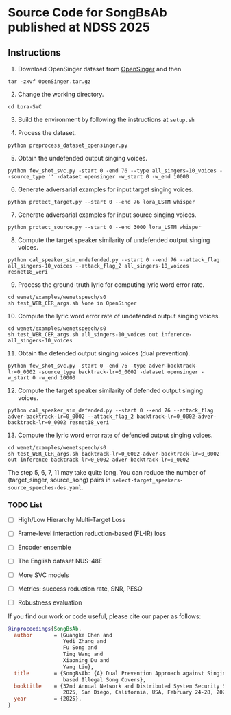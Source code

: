 
# Source Code for SongBsAb published at NDSS 2025
## Instructions
1.  Download OpenSinger dataset from [OpenSinger](https://github.com/Multi-Singer/Multi-Singer.github.io) and then 
```shell
tar -zxvf OpenSinger.tar.gz
```

2. Change the working directory. 
```shell
cd Lora-SVC
```

3. Build the environment by following the instructions at ```setup.sh```

4. Process the dataset. 
```shell
python preprocess_dataset_opensinger.py
```

5. Obtain the undefended output singing voices.  
```shell
python few_shot_svc.py -start 0 -end 76 --type all_singers-10_voices --source_type '' -dataset opensinger -w_start 0 -w_end 10000
```

6. Generate adversarial examples for input target singing voices.  
```shell
python protect_target.py --start 0 --end 76 lora_LSTM whisper
```

7. Generate adversarial examples for input source singing voices.
```shell
python protect_source.py --start 0 --end 3000 lora_LSTM whisper
```

8. Compute the target speaker similarity of undefended output singing voices. 
```shell
python cal_speaker_sim_undefended.py --start 0 --end 76 --attack_flag all_singers-10_voices --attack_flag_2 all_singers-10_voices resnet18_veri
```

9. Process the ground-truth lyric for computing lyric word error rate. 
```shell
cd wenet/examples/wenetspeech/s0
sh test_WER_CER_args.sh None in OpenSinger
```

10. Compute the lyric word error rate of undefended output singing voices. 
```shell
cd wenet/examples/wenetspeech/s0
sh test_WER_CER_args.sh all_singers-10_voices out inference-all_singers-10_voices
```

11. Obtain the defended output singing voices (dual prevention).  
```shell
python few_shot_svc.py -start 0 -end 76 -type adver-backtrack-lr=0_0002 -source_type backtrack-lr=0_0002 -dataset opensinger -w_start 0 -w_end 10000
```

12. Compute the target speaker similarity of defended output singing voices. 
```shell
python cal_speaker_sim_defended.py --start 0 --end 76 --attack_flag adver-backtrack-lr=0_0002 --attack_flag_2 backtrack-lr=0_0002-adver-backtrack-lr=0_0002 resnet18_veri
```

13. Compute the lyric word error rate of defended output singing voices. 
```shell
cd wenet/examples/wenetspeech/s0
sh test_WER_CER_args.sh backtrack-lr=0_0002-adver-backtrack-lr=0_0002 out inference-backtrack-lr=0_0002-adver-backtrack-lr=0_0002
```

The step 5, 6, 7, 11 may take quite long. You can reduce the number of (target_singer, source_song) pairs in ``select-target_speakers-source_speeches-des.yaml``. 

### TODO List

- [ ] High/Low Hierarchy Multi-Target Loss
- [ ] Frame-level interaction reduction-based (FL-IR) loss
- [ ] Encoder ensemble

- [ ] The English dataset NUS-48E
- [ ] More SVC models

- [ ] Metrics: success reduction rate, SNR, PESQ
- [ ] Robustness evaluation

If you find our work or code useful, please cite our paper as follows:
```bib
@inproceedings{SongBsAb,
  author       = {Guangke Chen and
                  Yedi Zhang and
                  Fu Song and
                  Ting Wang and
                  Xiaoning Du and
                  Yang Liu},
  title        = {SongBsAb: {A} Dual Prevention Approach against Singing Voice Conversion
                  based Illegal Song Covers},
  booktitle    = {32nd Annual Network and Distributed System Security Symposium, {NDSS}
                  2025, San Diego, California, USA, February 24-28, 2025},
  year         = {2025},
}
```